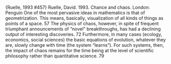 ﻿{Ruelle, 1993 #457}
Ruelle, David. 1993. Chance and chaos. London: Penguin
One of the most pervasive ideas in mathematics is that of geometrization. This means, basically, visualization of all kinds of things as points of a space. 57
The physics of chaos, however, in spite of frequent triumphant announcements of “novel” breakthroughs, has had a declining output of interesting discoveries. 72
Furthermore, in many cases (ecology, economics, social sciences) the basic equations of evolution, whatever they are, slowly change with time (the system “learns”). For such systems, then, the impact of chaos remains for the time being at the level of scientific philosophy rather than quantitative science. 79

